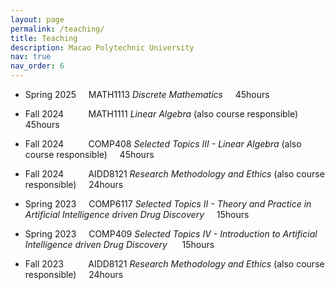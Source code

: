 ```yaml
---
layout: page
permalink: /teaching/
title: Teaching
description: Macao Polytechnic University
nav: true
nav_order: 6
---
```


- Spring 2025&nbsp;&nbsp;&nbsp;&nbsp;           MATH1113 *Discrete Mathematics*&nbsp;&nbsp;&nbsp;&nbsp; 45hours

- Fall 2024&nbsp;&nbsp;&nbsp;&nbsp;&nbsp;&nbsp;&nbsp;&nbsp;&nbsp; MATH1111 *Linear Algebra* (also course responsible)&nbsp;&nbsp;&nbsp;&nbsp;  45hours

- Fall 2024&nbsp;&nbsp;&nbsp;&nbsp;&nbsp;&nbsp;&nbsp;&nbsp;&nbsp; COMP408 *Selected Topics III - Linear Algebra* (also course responsible)&nbsp;&nbsp;&nbsp;&nbsp;  45hours

- Fall 2024&nbsp;&nbsp;&nbsp;&nbsp;&nbsp;&nbsp;&nbsp;&nbsp;&nbsp; AIDD8121 *Research Methodology and Ethics* (also course responsible)&nbsp;&nbsp;&nbsp;&nbsp;  24hours

- Spring 2023&nbsp;&nbsp;&nbsp;&nbsp; COMP6117 *Selected Topics II - Theory and Practice in Artificial Intelligence driven Drug Discovery*&nbsp;&nbsp;&nbsp;&nbsp;  15hours

- Spring 2023&nbsp;&nbsp;&nbsp;&nbsp; COMP409 *Selected Topics IV - Introduction to Artificial Intelligence driven Drug Discovery* &nbsp;&nbsp;&nbsp;&nbsp;  15hours

- Fall 2023&nbsp;&nbsp;&nbsp;&nbsp;&nbsp;&nbsp;&nbsp;&nbsp;&nbsp; AIDD8121 *Research Methodology and Ethics* (also course responsible)&nbsp;&nbsp;&nbsp;&nbsp;  24hours

